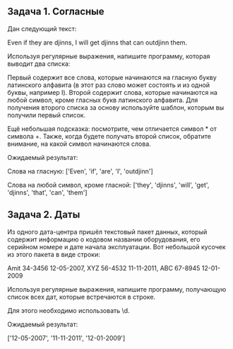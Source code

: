 ## Задача 1. Согласные

Дан следующий текст:

Even if they are djinns, I will get djinns that can outdjinn them.

 

Используя регулярные выражения, напишите программу, которая выводит два списка:

Первый содержит все слова, которые начинаются на гласную букву латинского алфавита (в этот раз слово может состоять и из одной буквы, например I).
Второй содержит слова, которые начинаются на любой символ, кроме гласных букв латинского алфавита.
Для получения второго списка за основу используйте шаблон, которым вы получили первый список. 

Ещё небольшая подсказка: посмотрите, чем отличается символ * от символа +. Также, когда будете получать второй список, обратите внимание, на какой символ начинаются слова.

 

Ожидаемый результат:

Слова на гласную: ['Even', 'if', 'are', 'I', 'outdjinn']

Слова на любой символ, кроме гласной: ['they', 'djinns', 'will', 'get', 'djinns', 'that', 'can', 'them']



## Задача 2. Даты

Из одного дата-центра пришёл текстовый пакет данных, который содержит информацию о кодовом названии оборудования, его серийном номере и дате начала эксплуатации. Вот небольшой кусочек из этого пакета в виде строки:

Amit 34-3456 12-05-2007, XYZ 56-4532 11-11-2011, ABC 67-8945 12-01-2009

 

Используя регулярные выражения, напишите программу, получающую список всех дат, которые встречаются в строке. 

 

Для этого необходимо использовать \d.

 

Ожидаемый результат:

['12-05-2007', '11-11-2011', '12-01-2009']